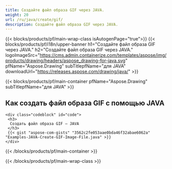 ```yaml
---
title: Создайте файл образа GIF через JAVA.
weight: 20
url: /ru/java/create/gif/
description: Создайте файл образа GIF через JAVA.
---
```


{{< blocks/products/pf/main-wrap-class isAutogenPage="true">}}
{{< blocks/products/pf/i18n/upper-banner h1="Создайте файл образа GIF через JAVA." h2="Создайте файл образа GIF через JAVA." logoImageSrc="https://cms.admin.containerize.com/templates/aspose/img/products/drawing/headers/aspose_drawing-for-java.svg" pfName="Aspose.Drawing" subTitlepfName="для JAVA" downloadUrl="https://releases.aspose.com/drawing/java/" >}}

{{< blocks/products/pf/main-container pfName="Aspose.Drawing" subTitlepfName="для JAVA" >}}

<h2>Как создать файл образа GIF с помощью JAVA</h2>

    <div class="codeblock" id="code">
     <h3>
      Создать файл образа GIF — JAVA
     </h3>
     {{< gist "aspose-com-gists" "3562c2fe053aae0bda46f32abae6062a" "Examples-JAVA-Create-GIF-Image-File.java" >}}
    </div>

{{< /blocks/products/pf/main-container >}}


{{< /blocks/products/pf/main-wrap-class >}}
